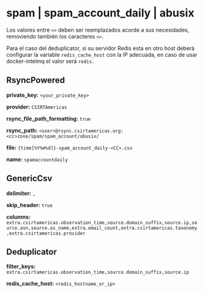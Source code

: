 # spam | spam_account_daily | abusix

Los valores entre `<>` deben ser reemplazados acorde a sus necesidades, removiendo también los caracteres `<>`.

Para el caso del deduplicator, si su servidor Redis esta en otro host deberá configurar la variable `redis_cache_host` con la IP adecuada, en caso de usar docker-intelmq el valor será `redis`.

## RsyncPowered

**private_key:** `<your_private_key>`

**provider:** `CSIRTAmericas`

**rsync_file_path_formatting:** `true`

**rsync_path:** `<user>@rsync.csirtamericas.org:<cc>zone/spam/spam_account/abusix/`

**file:** `{time[%Y%m%d]}-spam_account_daily-<CC>.csv`

**name:** `spamaccountdaily`


## GenericCsv

**delimiter:** `,`

**skip_header:** `true`

**columns:** `extra.csirtamericas.observation_time,source.domain_suffix,source.ip,source.asn,source.as_name,extra.email_count,extra.csirtamericas.taxonomy,extra.csirtamericas.provider`


## Deduplicator

**filter_keys:** `extra.csirtamericas.observation_time,source.domain_suffix,source.ip`

**redis_cache_host:** `<redis_hostname_or_ip>`

